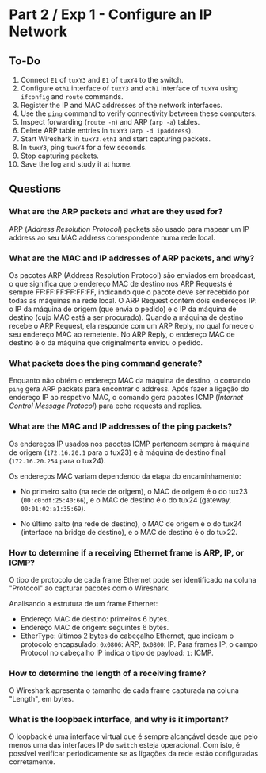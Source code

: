 # Part 2 / Exp 1 - Configure an IP Network

## To-Do

1. Connect `E1` of `tuxY3` and `E1` of `tuxY4` to the switch.  
2. Configure `eth1` interface of `tuxY3` and `eth1` interface of `tuxY4` using `ifconfig` and `route` commands.  
3. Register the IP and MAC addresses of the network interfaces.  
4. Use the `ping` command to verify connectivity between these computers.  
5. Inspect forwarding (`route -n`) and ARP (`arp -a`) tables.  
6. Delete ARP table entries in `tuxY3` (`arp -d ipaddress`).  
7. Start Wireshark in `tuxY3.eth1` and start capturing packets.  
8. In `tuxY3`, ping `tuxY4` for a few seconds.  
9. Stop capturing packets.  
10. Save the log and study it at home.  

## Questions

### What are the ARP packets and what are they used for?
ARP (*Address Resolution Protocol*) packets são usado para mapear um IP address ao seu MAC address correspondente numa rede local.

### What are the MAC and IP addresses of ARP packets, and why?
Os pacotes ARP (Address Resolution Protocol) são enviados em broadcast, o que significa que o endereço MAC de destino nos ARP Requests é sempre FF:FF:FF:FF:FF:FF, indicando que o pacote deve ser recebido por todas as máquinas na rede local. O ARP Request contém dois endereços IP: o IP da máquina de origem (que envia o pedido) e o IP da máquina de destino (cujo MAC está a ser procurado). Quando a máquina de destino recebe o ARP Request, ela responde com um ARP Reply, no qual fornece o seu endereço MAC ao remetente. No ARP Reply, o endereço MAC de destino é o da máquina que originalmente enviou o pedido.

### What packets does the ping command generate?
Enquanto não obtém o endereço MAC da máquina de destino, o comando `ping` gera ARP packets para encontrar o address. Após fazer a ligação do endereço IP ao respetivo MAC, o comando gera pacotes ICMP (*Internet Control Message Protocol*) para echo requests and replies.

### What are the MAC and IP addresses of the ping packets?
Os endereços IP usados nos pacotes ICMP pertencem sempre à máquina de origem (`172.16.20.1` para o tux23) e à máquina de destino final (`172.16.20.254` para o tux24).

Os endereços MAC variam dependendo da etapa do encaminhamento:

- No primeiro salto (na rede de origem), o MAC de origem é o do tux23 (`00:c0:df:25:40:66`), e o MAC de destino é o do tux24 (gateway, `00:01:02:a1:35:69`).
  
- No último salto (na rede de destino), o MAC de origem é o do tux24 (interface na bridge de destino), e o MAC de destino é o do tux22.

### How to determine if a receiving Ethernet frame is ARP, IP, or ICMP?
O tipo de protocolo de cada frame Ethernet pode ser identificado na coluna "Protocol" ao capturar pacotes com o Wireshark.

Analisando a estrutura de um frame Ethernet:

- Endereço MAC de destino: primeiros 6 bytes.
- Endereço MAC de origem: seguintes 6 bytes.
- EtherType: últimos 2 bytes do cabeçalho Ethernet, que indicam o protocolo encapsulado: `0x0806`: ARP, `0x0800`: IP.
Para frames IP, o campo Protocol no cabeçalho IP indica o tipo de payload: `1`: ICMP.

### How to determine the length of a receiving frame?
O Wireshark apresenta o tamanho de cada frame capturada na coluna "Length", em bytes.

### What is the loopback interface, and why is it important?
O loopback é uma interface virtual que é sempre alcançável desde que pelo menos uma das interfaces IP do `switch` esteja operacional. Com isto, é possível verificar periodicamente se as ligações da rede estão configuradas corretamente.

